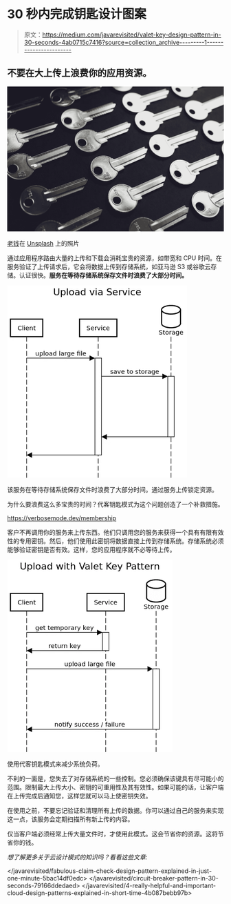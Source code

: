 # 30 秒内完成钥匙设计图案

> 原文：<https://medium.com/javarevisited/valet-key-design-pattern-in-30-seconds-4ab0715c7416?source=collection_archive---------1----------------------->

## 不要在大上传上浪费你的应用资源。

![](img/a81568fb6908d488b8e83371d7aa214a.png)

[老钱](https://unsplash.com/@moneyphotos?utm_source=unsplash&utm_medium=referral&utm_content=creditCopyText)在 [Unsplash](https://unsplash.com/s/photos/key?utm_source=unsplash&utm_medium=referral&utm_content=creditCopyText) 上的照片

通过应用程序路由大量的上传和下载会消耗宝贵的资源，如带宽和 CPU 时间。在服务验证了上传请求后，它会将数据上传到存储系统，如亚马逊 S3 或谷歌云存储。认证很快。**服务在等待存储系统保存文件时浪费了大部分时间。**

[![](img/c6c490447dbb88115310c0afd9a0bf6a.png)](https://www.java67.com/2018/05/top-20-system-design-interview-questions-answers-programming.html)

该服务在等待存储系统保存文件时浪费了大部分时间。通过服务上传锁定资源。

为什么要浪费这么多宝贵的时间？代客钥匙模式为这个问题创造了一个补救措施。

<https://verbosemode.dev/membership>  

客户不再调用你的服务来上传东西。他们只调用您的服务来获得一个具有有限有效性的专用密钥。然后，他们使用此密钥将数据直接上传到存储系统。存储系统必须能够验证密钥是否有效。这样，您的应用程序就不必等待上传。

[![](img/c1a3187edee5563b920b5ea125198c91.png)](https://www.java67.com/2019/09/top-5-courses-to-learn-system-design.html)

使用代客钥匙模式来减少系统负荷。

不利的一面是，您失去了对存储系统的一些控制。您必须确保该键具有尽可能小的范围。限制最大上传大小、密钥的可重用性及其有效性。如果可能的话，让客户端在上传完成后通知您，这样您就可以马上使密钥失效。

在使用之前，不要忘记验证和清理所有上传的数据。你可以通过自己的服务来实现这一点，该服务会定期扫描所有新上传的内容。

仅当客户端必须经常上传大量文件时，才使用此模式。这会节省你的资源。这将节省你的钱。

*想了解更多关于云设计模式的知识吗？看看这些文章:*

</javarevisited/fabulous-claim-check-design-pattern-explained-in-just-one-minute-5bac14df0edc>  </javarevisited/circuit-breaker-pattern-in-30-seconds-79166ddedaed>  </javarevisited/4-really-helpful-and-important-cloud-design-patterns-explained-in-short-time-4b087bebb97b> 